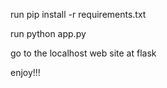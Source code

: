 run pip install -r requirements.txt

run python app.py

go to the localhost web site at flask

enjoy!!!